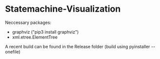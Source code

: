 # Statemachine-Visualization

Neccessary packages:
- graphviz ("pip3 install graphviz")
- xml.etree.ElementTree

A recent build can be found in the Release folder (build using pyinstaller --onefile)
